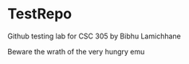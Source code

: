 # TestRepo
Github testing lab for CSC 305 by Bibhu Lamichhane

Beware the wrath of the very hungry emu
